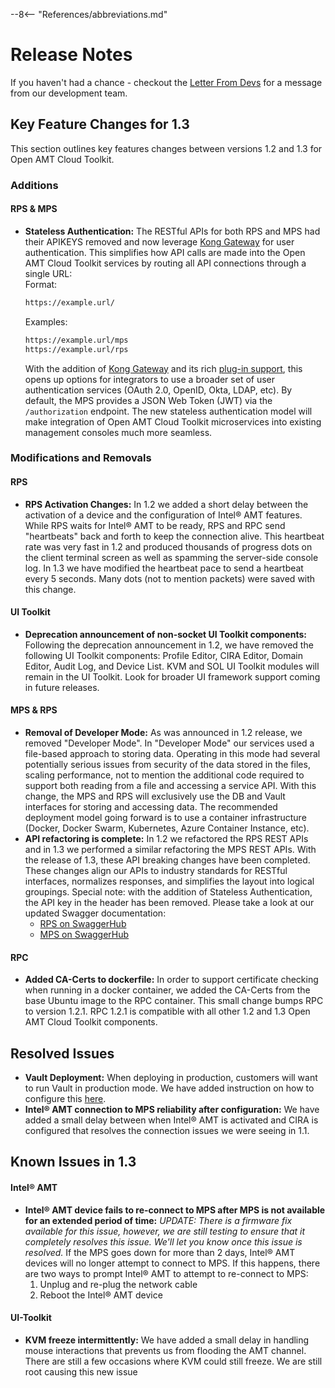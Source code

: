 --8<-- "References/abbreviations.md"
# Release Notes

If you haven't had a chance - checkout the [Letter From Devs](./letter.md) for a message from our development team.
## Key Feature Changes for 1.3
This section outlines key features changes between versions 1.2 and 1.3 for Open AMT Cloud Toolkit. 

### Additions
#### RPS & MPS
- **Stateless Authentication:** The RESTful APIs for both RPS and MPS had their APIKEYS removed and now leverage [Kong Gateway](https://konghq.com/kong/) for user authentication.  This simplifies how API calls are made into the Open AMT Cloud Toolkit services by routing all API connections through a single URL:   
    Format:
    ```html
    https://example.url/
    ```
    Examples:

    ```html
    https://example.url/mps
    https://example.url/rps
    ```
    
    With the addition of [Kong Gateway](https://konghq.com/kong/) and its rich [plug-in support](https://docs.konghq.com/hub/), this opens up options for integrators to use a broader set of user authentication services (OAuth 2.0, OpenID, Okta, LDAP, etc).  By default, the MPS provides a JSON Web Token (JWT) via the ```/authorization``` endpoint. The new stateless authentication model will make integration of Open AMT Cloud Toolkit microservices into existing management consoles much more seamless.

### Modifications and Removals
#### RPS
- **RPS Activation Changes:** In 1.2 we added a short delay between the activation of a device and the configuration of Intel&reg; AMT features.  While RPS waits for Intel&reg; AMT to be ready, RPS and RPC send "heartbeats" back and forth to keep the connection alive.  This heartbeat rate was very fast in 1.2 and produced thousands of progress dots on the client terminal screen as well as spamming the server-side console log.  In 1.3 we have modified the heartbeat pace to send a heartbeat every 5 seconds.  Many dots (not to mention packets) were saved with this change.
#### UI Toolkit
- **Deprecation announcement of non-socket UI Toolkit components:** Following the deprecation announcement in 1.2, we have removed the following UI Toolkit components: Profile Editor, CIRA Editor, Domain Editor, Audit Log, and Device List.  KVM and SOL UI Toolkit modules will remain in the UI Toolkit.  Look for broader UI framework support coming in future releases.
#### MPS & RPS
- **Removal of Developer Mode:** As was announced in 1.2 release, we removed "Developer Mode".  In "Developer Mode" our services used a file-based approach to storing data.  Operating in this mode had several potentially serious issues from security of the data stored in the files, scaling performance, not to mention the additional code required to support both reading from a file and accessing a service API.  With this change, the MPS and RPS will exclusively use the DB and Vault interfaces for storing and accessing data.  The recommended deployment model going forward is to use a container infrastructure (Docker, Docker Swarm, Kubernetes, Azure Container Instance, etc).
- **API refactoring is complete:** In 1.2 we refactored the RPS REST APIs and in 1.3 we performed a similar refactoring the MPS REST APIs.  With the release of 1.3, these API breaking changes have been completed.  These changes align our APIs to industry standards for RESTful interfaces, normalizes responses, and simplifies the layout into logical groupings.  Special note: with the addition of Stateless Authentication, the API key in the header has been removed.  Please take a look at our updated Swagger documentation: 
    * [RPS on SwaggerHub](https://app.swaggerhub.com/apis-docs/rbheopenamt/rps/1.3.0#/)
    * [MPS on SwaggerHub](https://app.swaggerhub.com/apis-docs/rbheopenamt/mps/1.3.0#/)
#### RPC
- **Added CA-Certs to dockerfile:** In order to support certificate checking when running in a docker container, we added the CA-Certs from the base Ubuntu image to the RPC container.  This small change bumps RPC to version 1.2.1.  RPC 1.2.1 is compatible with all other 1.2 and 1.3 Open AMT Cloud Toolkit components.



## Resolved Issues

- **Vault Deployment:** When deploying in production, customers will want to run Vault in production mode.  We have added instruction on how to configure this [here](https://open-amt-cloud-toolkit.github.io/docs/1.2/Docker/dockerLocal_prodVault/).
- **Intel&reg; AMT connection to MPS reliability after configuration:**  We have added a small delay between when Intel&reg; AMT is activated and CIRA is configured that resolves the connection issues we were seeing in 1.1.

## Known Issues in 1.3
#### Intel&reg; AMT
- **Intel&reg; AMT device fails to re-connect to MPS after MPS is not available for an extended period of time:** *UPDATE: There is a firmware fix available for this issue, however, we are still testing to ensure that it completely resolves this issue.  We'll let you know once this issue is resolved.*  If the MPS goes down for more than 2 days, Intel&reg; AMT devices will no longer attempt to connect to MPS. If this happens, there are two ways to prompt Intel&reg; AMT to attempt to re-connect to MPS:
    1.	Unplug and re-plug the network cable
    2.	Reboot the Intel&reg; AMT device
#### UI-Toolkit
- **KVM freeze intermittently:** We have added a small delay in handling mouse interactions that prevents us from flooding the AMT channel.  There are still a few occasions where KVM could still freeze.  We are still root causing this new issue
